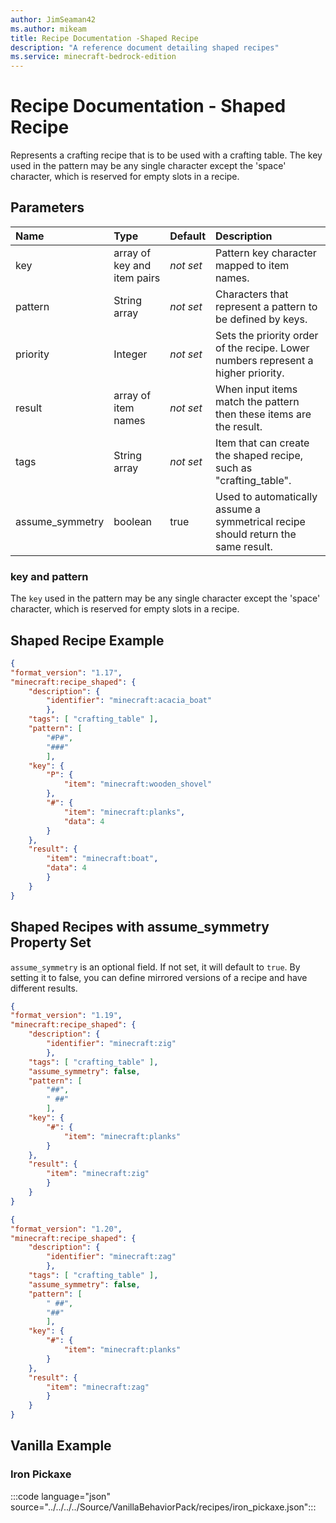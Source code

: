 ```yaml
---
author: JimSeaman42
ms.author: mikeam
title: Recipe Documentation -Shaped Recipe
description: "A reference document detailing shaped recipes"
ms.service: minecraft-bedrock-edition
---
```


# Recipe Documentation - Shaped Recipe

Represents a crafting recipe that is to be used with a crafting table. The key used in the pattern may be any single character except the 'space' character, which is reserved for empty slots in a recipe.

## Parameters

|Name |Type| Default| Description |
|:-----------|:-----------|------------|:-----------|
|key| array of key and item pairs| *not set*| Pattern key character mapped to item names. |
|pattern|String array|*not set*| Characters that represent a pattern to be defined by keys. |
| priority| Integer|*not set*| Sets the priority order of the recipe. Lower numbers represent a higher priority. |
|result| array of item names|*not set*| When input items match the pattern then these items are the result. |
|tags |String array| *not set* | Item that can create the shaped recipe, such as "crafting_table". |
|assume_symmetry| boolean| true| Used to automatically assume a symmetrical recipe should return the same result.|

### key and pattern

The `key` used in the pattern may be any single character except the 'space' character, which is reserved for empty slots in a recipe.

## Shaped Recipe Example

```json
{
"format_version": "1.17",
"minecraft:recipe_shaped": {
    "description": {
        "identifier": "minecraft:acacia_boat"
        },
    "tags": [ "crafting_table" ],
    "pattern": [
        "#P#",
        "###"
        ],
    "key": {
        "P": {
            "item": "minecraft:wooden_shovel"
        },
        "#": {
            "item": "minecraft:planks",
            "data": 4
        }
    },
    "result": {
        "item": "minecraft:boat",
        "data": 4
        }
    }
}
```

## Shaped Recipes with assume_symmetry Property Set

`assume_symmetry` is an optional field.  If not set, it will default to `true`. By setting it to false, you can define mirrored versions of a recipe and have different results.

```json
{
"format_version": "1.19",
"minecraft:recipe_shaped": {
    "description": {
        "identifier": "minecraft:zig"
        },
    "tags": [ "crafting_table" ],
    "assume_symmetry": false,
    "pattern": [
        "##",
        " ##"
        ],
    "key": {
        "#": {
            "item": "minecraft:planks"
        }
    },
    "result": {
        "item": "minecraft:zig"
        }
    }
}
```

```json
{
"format_version": "1.20",
"minecraft:recipe_shaped": {
    "description": {
        "identifier": "minecraft:zag"
        },
    "tags": [ "crafting_table" ],
    "assume_symmetry": false,
    "pattern": [
        " ##",
        "##"
        ],
    "key": {
        "#": {
            "item": "minecraft:planks"
        }
    },
    "result": {
        "item": "minecraft:zag"
        }
    }
}
```

## Vanilla Example

### Iron Pickaxe

:::code language="json" source="../../../../Source/VanillaBehaviorPack/recipes/iron_pickaxe.json":::
